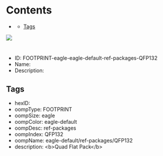 



Contents
========

* [](#)
	* [Tags](#tags)
  
![][im]
# 

- ID: FOOTPRINT-eagle-eagle-default-ref-packages-QFP132
- Name: 
- Description: 

## Tags

- hexID: 
- oompType: FOOTPRINT
- oompSize: eagle
- oompColor: eagle-default
- oompDesc: ref-packages
- oompIndex: QFP132
- oompName: eagle-default/ref-packages/QFP132
- description: &lt;b&gt;Quad Flat Pack&lt;/b&gt;



[im]: image.png
